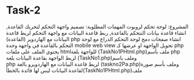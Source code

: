 # Task-2
المشروع: لوحة تحكم لروبوت 
المهمات المطلوبة: تصميم واجهة التحكم لتحريك القاعدة, انشاء قاعدة بيانات النتحكم بالقاعدة, ربط قاعدة البيانات مع واجهة التحكم
 لريط قاعدة البيانات مع الهاردوير (القاعدة) php انشاء صفحات
 دمج لوحة التحكم الذراع مع لوحة التحكم بالقاعدة في واجهة وحدة 
 mobile web view تحويل الواجهة او عرضها كـ
 php  يحتوي الملف على ملفات 
 htmlللواجهة بلغة (TaskNo1PHtml.php)ملف بأسم
 php لربط الواجهة بقاعدة البيانات بلغة (TaskNo1.php)وملف باسم  
  php لريط قاعدة البيانات مع الهاردويرو بالغة (taskno2Pa.php)وملف بأسم 
صورة لقاعدة البيانات
 ليس لها فائدة بالخطأ(TaskNo1PHtml.php)ملف 
